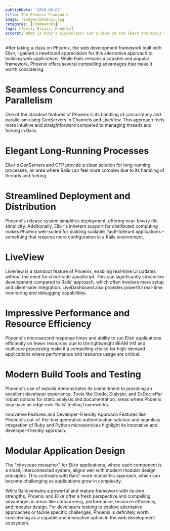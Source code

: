 ```yaml
---
publishDate: "2018-09-01"
title: The Phoenix Framework
image: /images/phoenix.jpg
categores: [Frameworks]
tags: [Tools, Elixir, Phoenix]
excerpt: What is Ruby's eigenclass? Let's dive in and learn the basis for ruby's metaprogramming.
---
```


After taking a class on Phoenix, the web development framework built with Elixir, I gained a newfound appreciation for this alternative approach to building web applications. While Rails remains a capable and popular framework, Phoenix offers several compelling advantages that make it worth considering.

# Seamless Concurrency and Parallelism

One of the standout features of Phoenix is its handling of concurrency and parallelism using GenServers in Channels and LiveView. This approach feels more intuitive and straightforward compared to managing threads and forking in Rails.

# Elegant Long-Running Processes

Elixir's GenServers and OTP provide a clean solution for long-running processes, an area where Rails can feel more complex due to its handling of threads and forking.

# Streamlined Deployment and Distribution

Phoenix's release system simplifies deployment, offering near-binary file simplicity. Additionally, Elixir's inherent support for distributed computing makes Phoenix well-suited for building scalable, fault-tolerant applications – something that requires more configuration in a Rails environment.

# LiveView

LiveView is a standout feature of Phoenix, enabling real-time UI updates without the need for client-side JavaScript. This can significantly streamline development compared to Rails' approach, which often involves more setup and client-side integration. LiveDashboard also provides powerful real-time monitoring and debugging capabilities.

# Impressive Performance and Resource Efficiency

Phoenix's microsecond response times and ability to run Elixir applications efficiently on fewer resources due to the lightweight BEAM VM and multicore processing make it a compelling choice for high-demand applications where performance and resource usage are critical.

# Modern Build Tools and Testing

Phoenix's use of esbuild demonstrates its commitment to providing an excellent developer experience. Tools like Credo, Dialyzer, and ExDoc offer robust options for static analysis and documentation, areas where Phoenix may have an edge over Rails' testing frameworks.

Innovative Features and Developer-Friendly Approach Features like Phoenix's out-of-the-box generative authentication solution and seamless integration of Ruby and Python microservices highlight its innovative and developer-friendly approach.

# Modular Application Design

The "cityscape metaphor" for Elixir applications, where each component is a small, interconnected system, aligns well with modern modular design principles. This contrasts with Rails' more monolithic approach, which can become challenging as applications grow in complexity.

While Rails remains a powerful and mature framework with its own strengths, Phoenix and Elixir offer a fresh perspective and compelling advantages in areas like concurrency, performance, resource efficiency, and modular design. For developers looking to explore alternative approaches or tackle specific challenges, Phoenix is definitely worth considering as a capable and innovative option in the web development ecosystem.

